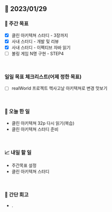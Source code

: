 ## 📅 2023/01/29


### 👏 주간 목표

- [x] 클린 아키텍쳐 스터디 - 3장까지
- [x] 사내 스터디 - 개발 및 리뷰
- [x] 사내 스터디 - 이펙티브 자바 읽기
- [ ] 볼링 게임 N명 구현 - STEP4

<br/>

### 일일 목표 체크리스트(어제 정한 목표)

- [ ] realWorld 프로젝트 헥사고날 아키텍쳐로 변경 맛보기

<br/>

### 💯 오늘 한 일

- 클린 아키텍쳐 32p 다시 읽기(복습)
- 클린 아키텍쳐 스터디 준비

<br/>

### 📈 내일 할 일

- 주간목표 설정
- 클린 아키텍쳐 스터디
  
<br/>

### 🤔 간단 회고

- .
 
